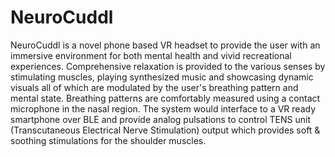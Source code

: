 # NeuroCuddl
NeuroCuddl is a novel phone based VR headset to provide the user with an immersive environment for both mental health and vivid recreational experiences. Comprehensive relaxation is provided to the various senses by stimulating muscles, playing synthesized music and showcasing dynamic visuals all of which are modulated by the user's breathing pattern and mental state. Breathing patterns are comfortably measured using a contact microphone in the nasal region. The system would interface to a VR ready smartphone over BLE and provide analog pulsations to control TENS unit (Transcutaneous Electrical Nerve Stimulation) output which provides soft &amp; soothing stimulations for the shoulder muscles.
